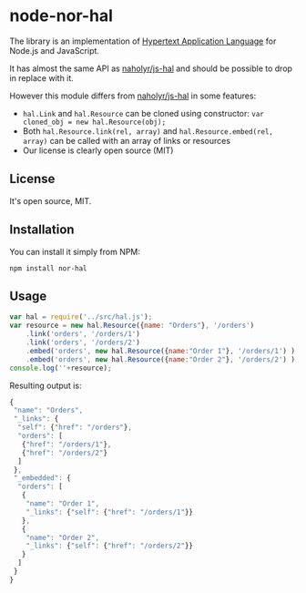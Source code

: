 node-nor-hal
============

The library is an implementation of [Hypertext Application Language](http://stateless.co/hal_specification.html) for Node.js and JavaScript.

It has almost the same API as [naholyr/js-hal](https://npmjs.org/package/hal) and should be possible to drop in replace with it.

However this module differs from [naholyr/js-hal](https://npmjs.org/package/hal) in some features:

 * `hal.Link` and `hal.Resource` can be cloned using constructor: `var cloned_obj = new hal.Resource(obj);`
 * Both `hal.Resource.link(rel, array)` and `hal.Resource.embed(rel, array)` can be called with an array of links or resources
 * Our license is clearly open source (MIT)

License
-------

It's open source, MIT.

Installation
------------

You can install it simply from NPM:

	npm install nor-hal

Usage
-----

```javascript
var hal = require('../src/hal.js');
var resource = new hal.Resource({name: "Orders"}, '/orders')
	.link('orders', '/orders/1')
	.link('orders', '/orders/2')
	.embed('orders', new hal.Resource({name:"Order 1"}, '/orders/1') )
	.embed('orders', new hal.Resource({name:"Order 2"}, '/orders/2') );
console.log(''+resource);
```

Resulting output is:

```javascript
{
 "name": "Orders",
 "_links": {
  "self": {"href": "/orders"},
  "orders": [
   {"href": "/orders/1"},
   {"href": "/orders/2"}
  ]
 },
 "_embedded": {
  "orders": [
   {
    "name": "Order 1",
    "_links": {"self": {"href": "/orders/1"}}
   },
   {
    "name": "Order 2",
    "_links": {"self": {"href": "/orders/2"}}
   }
  ]
 }
}
```

